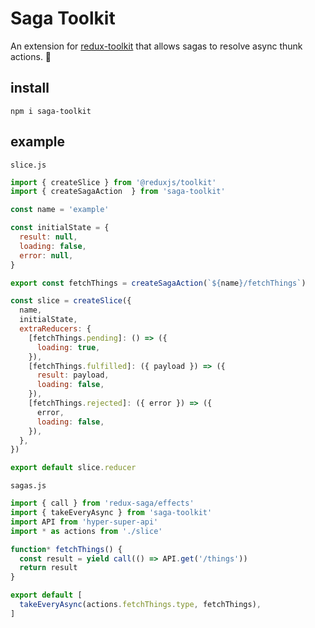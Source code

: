 # Saga Toolkit

An extension for [redux-toolkit][redux-toolkit] that allows sagas to resolve async thunk actions. 🌝

## install

`npm i saga-toolkit`

## example

`slice.js`
```js
import { createSlice } from '@reduxjs/toolkit'
import { createSagaAction  } from 'saga-toolkit'

const name = 'example'

const initialState = {
  result: null,
  loading: false,
  error: null,
}

export const fetchThings = createSagaAction(`${name}/fetchThings`)

const slice = createSlice({
  name,
  initialState,
  extraReducers: {
    [fetchThings.pending]: () => ({
      loading: true,
    }),
    [fetchThings.fulfilled]: ({ payload }) => ({
      result: payload,
      loading: false,
    }),
    [fetchThings.rejected]: ({ error }) => ({
      error,
      loading: false,
    }),
  },
})

export default slice.reducer
```

`sagas.js`
```js
import { call } from 'redux-saga/effects'
import { takeEveryAsync } from 'saga-toolkit'
import API from 'hyper-super-api'
import * as actions from './slice'

function* fetchThings() {
  const result = yield call(() => API.get('/things'))
  return result
}

export default [
  takeEveryAsync(actions.fetchThings.type, fetchThings),
]
```

[redux-toolkit]: https://redux-toolkit.js.org/ "redux-toolkit"
